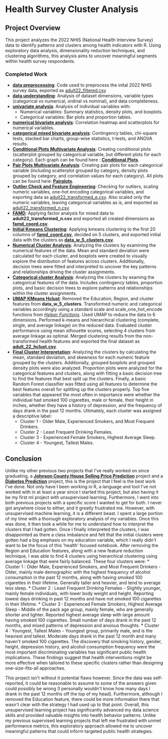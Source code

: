 # Health Survey Cluster Analysis

## Project Overview
This project analyzes the 2022 NHIS (National Health Interview Survey) data to identify patterns and clusters among health indicators with R. Using exploratory data analysis, dimensionality reduction techniques, and clustering algorithms, this analysis aims to uncover meaningful segments within health survey respondents.

### Completed Work
* **[data preprocessing](https://github.com/Cstan1987stat/health-survey-cluster-analysis/blob/main/notebooks/data_preprocessing.ipynb)**: Code used to preprocess the inital 2022 NHIS survey data, exported as [adult22_filtered.csv](https://github.com/Cstan1987stat/health-survey-cluster-analysis/blob/main/data/adult22_filtered.csv)
* **[data understanding](https://github.com/Cstan1987stat/health-survey-cluster-analysis/blob/main/notebooks/data_understanding.ipynb)**: Analysis of dataset dimensions, variable types (categorical vs numerical, ordinal vs nominal), and data completeness. 
* **[univariate analysis](https://github.com/Cstan1987stat/health-survey-cluster-analysis/blob/main/notebooks/univariate_analysis.ipynb)**: Analysis of individual variables with:
  * Numerical variables: Summary statistics, density plots, and boxplots.
  * Categorical variables: Bar plots and proportion tables.
* **[numerical bivariate analysis](https://github.com/Cstan1987stat/health-survey-cluster-analysis/blob/main/notebooks/bivariate_analysis_notebooks/numerical_bivariate_analysis.ipynb)**: Correlation heatmap and scatterplots for numerical variables.
* **[categorical mixed bivariate analysis](https://github.com/Cstan1987stat/health-survey-cluster-analysis/blob/main/notebooks/bivariate_analysis_notebooks/categorical_mixed_bivariate_analysis.ipynb)**: Contingency tables, chi-square tests, stacked bar charts, group-wise statistics, t-tests, and ANOVA results.
* **[Conditional Plots Multivariate Analysis](https://github.com/Cstan1987stat/health-survey-cluster-analysis/blob/main/notebooks/multivariate_analysis_notebooks/conditional_plots_multivariate_analysis.ipynb)**: Creating conditional plots (scatterplot grouped by categorical variable, but different plots for each category). Each graph can be found here : **[Conditional Plots](https://github.com/Cstan1987stat/health-survey-cluster-analysis/tree/main/graphs/conditional_plots)**. 
* **[Pair Plots Multivariate Analysis](https://github.com/Cstan1987stat/health-survey-cluster-analysis/blob/main/notebooks/multivariate_analysis_notebooks/pair_plots_multivariate_analysis.ipynb)**: Creating pair plots for each categorical variable (including scatterplot grouped by category, density plots grouped by category, and correlation values for each category). All plots can be found here: **[Pairplots](https://github.com/Cstan1987stat/health-survey-cluster-analysis/tree/main/graphs/pair_plots)**.
* **[Outlier Check and Feature Engineering](https://github.com/Cstan1987stat/health-survey-cluster-analysis/blob/main/notebooks/outlier_check_feature_engineering.ipynb)**: Checking for outliers, scaling numeric variables, one-hot encoding categorical variables, and exporting data as [adult22_transformed_e.csv](https://github.com/Cstan1987stat/health-survey-cluster-analysis/blob/main/data/adult22_transformed_e.csv). Also scaled only the numeric variables, leaving categorical variables as is, and exported as [adult22_transformed_n.csv](https://github.com/Cstan1987stat/health-survey-cluster-analysis/blob/main/data/adult22_transformed_n.csv).
* **[FAMD](https://github.com/Cstan1987stat/health-survey-cluster-analysis/blob/main/notebooks/famd_notebook.ipynb)**: Applying factor analysis for mixed data to **adult22_transformed_n.csv** and exported all created dimensions as **[famd_coord.csv](https://github.com/Cstan1987stat/health-survey-cluster-analysis/blob/main/data/famd_coord.csv)**.
* **[Initial Kmeans Clustering](https://github.com/Cstan1987stat/health-survey-cluster-analysis/blob/main/notebooks/initial_kmeans_clustering.ipynb)**: Applying kmeans clustering to the first 20 columns of **[famd_coord.csv](https://github.com/Cstan1987stat/health-survey-cluster-analysis/blob/main/data/famd_coord.csv)**, decided on 5 clusters, and exported initial data with the clusters as **[data_w_5_clusters.csv](https://github.com/Cstan1987stat/health-survey-cluster-analysis/blob/main/data/data_w_5_clusters.csv)**.
*  **[Numerical Cluster Analysis](https://github.com/Cstan1987stat/health-survey-cluster-analysis/blob/main/notebooks/cluster_analysis.ipynb)**: Analyzing the clusters by examining the numerical features of the data. Mean and standard deviation were calculated for each cluster, and boxplots were created to visually explore the distribution of features across clusters. Additionally, decision trees were fitted and interpreted to uncover the key patterns and relationships driving the cluster assignments.
*  **[Categorical cluster Analysis](https://github.com/Cstan1987stat/health-survey-cluster-analysis/blob/main/notebooks/categorical_cluster_analysis.ipynb)**: Analyzing the clusters by examing the categorical features of the data. Includes contingency tables, proportion plots, and basic decision trees to explore patterns and relationships within the cluster assignments.
*  **[UMAP KMeans Hclust](https://github.com/Cstan1987stat/health-survey-cluster-analysis/blob/main/notebooks/umap_kmeans_hclust.ipynb)**: Removed the Education, Region, and cluster features from **data_w_5_clusters**. Transformed numeric and categorical variables accordingly using a standard scale and scale_one_hot_encode functions from *[Helper Functions](https://github.com/Cstan1987stat/Help-Functions)*. Used UMAP to reduce the data to 6 dimensions. Performed k-means and hierarchical clustering (complete, single, and average linkage) on the reduced data. Evaluated cluster performance using mean silhouette scores, selecting 4 clusters from average linkage as optimal. Merged clustering results from the non-transformed health features and exported the final dataset as **[adult_22_hclust.csv](https://github.com/Cstan1987stat/health-survey-cluster-analysis/blob/main/data/adult_22_hclust.csv)**.
*  **[Final Cluster Interpretation](https://github.com/Cstan1987stat/health-survey-cluster-analysis/blob/main/notebooks/final_cluster_interpretation.ipynb)**: Analyzing the clusters by calculating the mean, standard deviation, and skewness for each numeric feature grouped by the clusters. Additionally, grouped boxplots and grouped density plots were also analyzed. Proportion plots were analyzed for the categorical features and clusters, along with fitting a basic decision tree to find the features that best split up the clusters. Finally, a basic Random Forest classifier was fitted using all features to determine the best features overall for splitting up the clusters properly. Top five variables that appeared the most often in importance were whether the individual had smoked 100 cigarettes, male or female, their height in inches, whether they have a history of depression, and the frequency of days drank in the past 12 months. Ultimately, each cluster was assigned a descriptive label:
    * Cluster 1 - Older Male, Experienced Smokers, and Most Frequent Drinkers.
    * Cluster 2 - Least Frequent Drinking Females.
    * Cluster 3 - Experienced Female Smokers, Highest Average Sleep.
    * Cluster 4 - Youngest, Tallest Males.

## Conclusion
Unlike my other previous two projects that I've really worked on since graduating, a **[Johnson County House Selling Price Prediction](https://github.com/Cstan1987stat/Cstan1987stat-JC-SFR-Selling-Price-Prediction)** project and a **[Diabetes Prediction](https://github.com/Cstan1987stat/-Health-Data-Insights-Predicting-Diabetes-with-Machine-Learning)** project, this is the project that I feel is the best work I've done. Not only have I been working in R, a language and tool I've not worked with in at least a year since I started this project, but also having it be my first ml project with unsupervised learning. Furthermore, I went into both previous projects with a specific score I wanted to get for both. I never got anywhere close to either, and it greatly frustrated me. However, with unsupervised machine learning, it is a different beast. I spent a large portion of my time with a thorough exploratory analysis of my variables. Once this was done, it then took a while for me to understand how to interpret the clusters that I had gotten. Once I finally interpreted the clusters, I was disappointed as there a class imbalance and felt that the initial clusters were gotten had a big emphasis on my education variable, which I really didn't want to be the focus of this 'health' focused notebook. After removing the Region and Education features, along with a new feature reduction technique, I was able to find 4 clusters using hierarchical clustering using average linkage that were fairly balanced. These four clusters were:
    * Cluster 1 : Older Male, Experienced Smokers, and Most Frequent Drinkers - Older, mainly male demographic with the highest frequency of alcohol consumption in the past 12 months, along with having smoked 100 cigarettes in their lifetime. Generally taller and heavier, and tend to average less 
                  sleep.
    * Cluster 2 : Least Frequent Drinking Females - Slightly younger, mainly female individuals, with lower body weight and height. Reporting lowest days drinking in past 12 months and have not smoked 100 cigarettes in their lifetime.
    * Cluster 3 : Experienced Female Smokers, Highest Average Sleep - Middle of the pack age group, mainly female, who are generally shorter and lighter. Reported highest average sleep with large amount having smoked 100 cigarettes. Small number of days drank in the past 12 months, and mixed patterns 
                  of depression and anxious thoughts.
    * Cluster 4 : Youngest, Tallest Males - Youngest group, primarily male, and is the heaviest and tallest. Moderate days drank in the past 12 month and many haven't smoked 100 cigarettes.
The discovery that smoking history, gender, height, depression history, and alcohol consumption frequency were the most important discriminating variables has significant public health implications. These findings suggest that health interventions might be more effective when tailored to these specific clusters rather than designing one-size-fits-all approaches. 

This project isn't without it potential flaws however. Since the data was self-reported, it could be reasonable to assume to some of the answers given could possibly be wrong (I personally wouldn't know how many days I drank in the past 12 months off the top of my head). Furthermore, although I removed the Education feature, there could be more information there that wasn't clear with the strategy I had used up to that point. Overall, this unsupervised learning project has significantly advanced my data science skills and provided valuable insights into health behavior patterns. Unlike my previous supervised learning projects that left me frustrated with unmet performance metrics, this exploratory approach allowed me to uncover meaningful patterns that could inform targeted public health strategies. 

